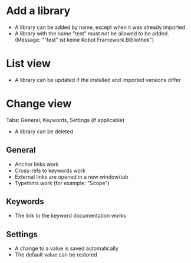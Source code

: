 # Add a library

- A library can be added by name, except when it was already imported
- A library with the name "test" must not be allowed to be added. (Message: ""test" ist keine Robot Framework Bibliothek")

# List view

- A library can be updated if the installed and imported versions differ

# Change view

Tabs: General, Keywords, Settings (if applicable)

- A library can be deleted

## General

- Anchor links work
- Cross-refs to keywords work
- External links are opened in a new window/tab
- Typehints work (for example: "Scope")

## Keywords

- The link to the keyword documentation works

## Settings

- A change to a value is saved automatically
- The default value can be restored
